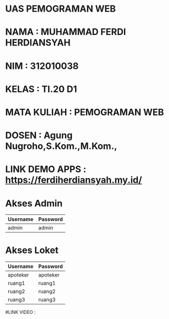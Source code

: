 # UAS PEMOGRAMAN WEB 


# NAMA         : MUHAMMAD FERDI HERDIANSYAH
# NIM          : 312010038
# KELAS        : TI.20 D1
# MATA KULIAH  : PEMOGRAMAN WEB 
# DOSEN        : Agung Nugroho,S.Kom.,M.Kom.,



# LINK DEMO APPS : https://ferdiherdiansyah.my.id/

# Akses Admin
| Username | Password |
| ------ | ------ |
| admin | admin |

# Akses Loket
| Username | Password |
| ------ | ------ |
| apoteker | apoteker |
| ruang1 | ruang1 |
| ruang2 | ruang2 |
| ruang3 | ruang3 |




#LINK VIDEO : 

